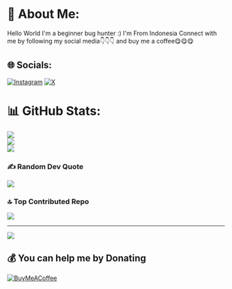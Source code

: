 # 💫 About Me:
Hello World 
I'm a beginner bug hunter :) 
I'm From Indonesia 
Connect with me by following my social media👇👇👇 
and buy me a coffee😋😋😋

## 🌐 Socials:
[![Instagram](https://img.shields.io/badge/Instagram-%23E4405F.svg?logo=Instagram&logoColor=white)](https://instagram.com/hnnxyz__) [![X](https://img.shields.io/badge/X-black.svg?logo=X&logoColor=white)](https://x.com/Hannyslat) 
# 📊 GitHub Stats:
![](https://github-readme-stats.vercel.app/api?username=Just-an-NPC&theme=tokyonight&hide_border=false&include_all_commits=false&count_private=false)<br/>
![](https://github-readme-streak-stats.herokuapp.com/?user=Just-an-NPC&theme=tokyonight&hide_border=false)<br/>
![](https://github-readme-stats.vercel.app/api/top-langs/?username=Just-an-NPC&theme=tokyonight&hide_border=false&include_all_commits=false&count_private=false&layout=compact)

### ✍️ Random Dev Quote
![](https://quotes-github-readme.vercel.app/api?type=horizontal&theme=radical)

### 🔝 Top Contributed Repo
![](https://github-contributor-stats.vercel.app/api?username=Just-an-NPC&limit=5&theme=dark&combine_all_yearly_contributions=true)

---
[![](https://visitcount.itsvg.in/api?id=Just-an-NPC&icon=0&color=0)](https://visitcount.itsvg.in)

  ## 💰 You can help me by Donating
  [![BuyMeACoffee](https://img.shields.io/badge/Buy%20Me%20a%20Coffee-ffdd00?style=for-the-badge&logo=buy-me-a-coffee&logoColor=black)](https://buymeacoffee.com/just.an.npc) 

  
<!-- Proudly created with GPRM ( https://gprm.itsvg.in ) -->
